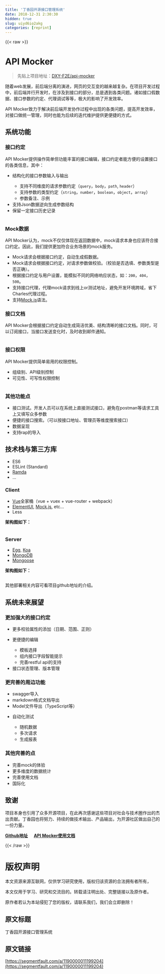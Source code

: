 ```yaml
---
title: '丁香园开源接口管理系统' 
date: 2018-12-31 2:30:30
hidden: true
slug: uiyd6io2akg
categories: [reprint]
---
```


{{< raw >}}

                    
<h1 id="articleHeader0">API Mocker</h1>
<blockquote><p>先贴上项目地址：<a href="https://github.com/DXY-F2E/api-mocker" rel="nofollow noreferrer" target="_blank">DXY-F2E/api-mocker</a></p></blockquote>
<p>随着web发展，前后端分离的演进，网页的交互变的越来越复杂。在项目开发过程中，前后端并行开发时，在涉及到接口的部分，总是遇到各类问题。诸如接口假数据、接口参数的约定、代理调试等等，极大的影响了开发效率。</p>
<p>API Mocker致力于解决前后端开发协作过程中出现的各类问题，提高开发效率，对接口做统一管理，同时也能为后续的迭代维护提供更便捷的方式。</p>
<h2 id="articleHeader1">系统功能</h2>
<h3 id="articleHeader2">接口约定</h3>
<p>API Mocker提供操作简单但功能丰富的接口编辑，接口约定者能方便的设置接口的各类信息，其中：</p>
<ul>
<li>
<p>结构化的接口参数输入与输出</p>
<ul>
<li>支持不同维度的请求参数约定（<code>query</code>，<code>body</code>，<code>path</code>, <code>header</code>）</li>
<li>支持参数的类型约定（<code>string</code>，<code>number</code>，<code>boolean</code>，<code>object</code>，<code>array</code>）</li>
<li>参数备注、示例</li>
</ul>
</li>
<li>支持Json数据逆向生成参数结构</li>
<li>保留一定接口历史记录</li>
</ul>
<p><span class="img-wrap"><img data-src="/img/remote/1460000011199209" src="https://static.alili.tech/img/remote/1460000011199209" alt="" title="" style="cursor: pointer; display: inline;"></span></p>
<h3 id="articleHeader3">Mock数据</h3>
<p>API Mocker认为，mock不仅仅体现在返回数据中，mock请求本身也应该符合接口约定。因此，我们提供更加符合业务场景的mock服务。</p>
<ul>
<li>Mock请求会根据接口约定，自动生成假数据。</li>
<li>Mock请求会根据接口约定，对请求参数做校验。（校验是否选填、参数类型是否正确）。</li>
<li>根据接口约定与用户设置，能模拟不同的网络响应状态，如：<code>200</code>，<code>404</code>，<code>500</code>。</li>
<li>支持接口代理，代理mock请求到线上or测试地址，避免开发环境跨域，省下Charles代理过程。</li>
<li>支持<a href="http://mockjs.com/" rel="nofollow noreferrer" target="_blank">Mock.js</a>语法。</li>
</ul>
<h3 id="articleHeader4">接口文档</h3>
<p>API Mocker会根据接口约定自动生成简洁优美、结构清晰的接口文档。同时，可以订阅接口，当接口发送变化时，及时收到邮件通知。</p>
<p><span class="img-wrap"><img data-src="/img/remote/1460000011199210" src="https://static.alili.tech/img/remote/1460000011199210" alt="" title="" style="cursor: pointer; display: inline;"></span></p>
<h3 id="articleHeader5">接口权限</h3>
<p>API Mocker提供简单易用的权限控制。</p>
<ul>
<li>组级别、API级别控制</li>
<li>可见性、可写性权限控制</li>
</ul>
<p><span class="img-wrap"><img data-src="/img/remote/1460000011199211" src="https://static.alili.tech/img/remote/1460000011199211" alt="" title="" style="cursor: pointer;"></span></p>
<h3 id="articleHeader6">其他功能点</h3>
<ul>
<li>接口测试。开发人员可以在系统上直接测试接口，避免在postman等请求工具上又填写众多参数</li>
<li>便捷的接口搜索。（可以按接口地址、管理员等维度搜索接口）</li>
<li>数据呈现</li>
<li>支持rap的导入</li>
</ul>
<h2 id="articleHeader7">技术栈与第三方库</h2>
<ul>
<li>ES6</li>
<li>ESLint (Standard)</li>
<li><a href="https://github.com/ramda/ramda" rel="nofollow noreferrer" target="_blank">Ramda</a></li>
<li>...</li>
</ul>
<h3 id="articleHeader8">Client</h3>
<ul>
<li>
<a href="https://github.com/vuejs/vue" rel="nofollow noreferrer" target="_blank">Vue</a>全家桶（vue + vuex + vue-router + webpack）</li>
<li>
<a href="https://github.com/ElemeFE/element" rel="nofollow noreferrer" target="_blank">ElementUI</a>, <a href="https://github.com/nuysoft/Mock" rel="nofollow noreferrer" target="_blank">Mock.js</a>, etc...</li>
<li>Less</li>
</ul>
<p><strong>架构图如下：</strong></p>
<p><span class="img-wrap"><img data-src="/img/remote/1460000011199212" src="https://static.alili.tech/img/remote/1460000011199212" alt="" title="" style="cursor: pointer; display: inline;"></span></p>
<h3 id="articleHeader9">Server</h3>
<ul>
<li>
<a href="https://github.com/eggjs/egg" rel="nofollow noreferrer" target="_blank">Egg</a>, <a href="https://github.com/koajs/koa" rel="nofollow noreferrer" target="_blank">Koa</a>
</li>
<li><a href="https://github.com/mongodb/mongo" rel="nofollow noreferrer" target="_blank">MongoDB</a></li>
<li><a href="https://github.com/Automattic/mongoose" rel="nofollow noreferrer" target="_blank">Mongoose</a></li>
</ul>
<p><strong>架构图如下：</strong></p>
<p><span class="img-wrap"><img data-src="/img/remote/1460000011199213" src="https://static.alili.tech/img/remote/1460000011199213" alt="" title="" style="cursor: pointer; display: inline;"></span></p>
<p>其他部署相关内容可看项目github地址的介绍。</p>
<h2 id="articleHeader10">系统未来展望</h2>
<h3 id="articleHeader11">更加强大的接口约定</h3>
<ul>
<li>更多校验属性的添加（日期、范围、正则）</li>
<li>
<p>更便捷的编辑</p>
<ul>
<li>模板选择</li>
<li>组内接口字段智能提示</li>
<li>完善restful api的支持</li>
</ul>
</li>
<li>接口状态管理、版本管理</li>
</ul>
<h3 id="articleHeader12">更完善的周边功能</h3>
<ul>
<li>swagger导入</li>
<li>markdown格式文档导出</li>
<li>Model文件导出（TypeScript等）</li>
<li>
<p>自动化测试</p>
<ul>
<li>随机数据</li>
<li>多次请求</li>
<li>生成报表</li>
</ul>
</li>
</ul>
<h3 id="articleHeader13">其他完善的点</h3>
<ul>
<li>完善mock的体验</li>
<li>更多维度的数据统计</li>
<li>完善使用文档</li>
<li>国际化</li>
</ul>
<h2 id="articleHeader14">致谢</h2>
<p>项目本身也引用了众多开源项目，在此再次感谢这些项目对社会与技术圈作出的杰出贡献。丁香园也将努力、持续的做技术输出、产品输出，为开源社区做出自己的一份力量。</p>
<p><strong><a href="https://github.com/DXY-F2E/api-mocker" rel="nofollow noreferrer" target="_blank">Github地址</a></strong> &nbsp;&nbsp;&nbsp;&nbsp;<strong><a href="https://github.com/DXY-F2E/api-mocker/tree/master/docs#api-mocker" rel="nofollow noreferrer" target="_blank">API Mocker使用文档</a></strong></p>

                
{{< /raw >}}

# 版权声明
本文资源来源互联网，仅供学习研究使用，版权归该资源的合法拥有者所有，

本文仅用于学习、研究和交流目的。转载请注明出处、完整链接以及原作者。

原作者若认为本站侵犯了您的版权，请联系我们，我们会立即删除！

## 原文标题
丁香园开源接口管理系统

## 原文链接
[https://segmentfault.com/a/1190000011199204](https://segmentfault.com/a/1190000011199204)

